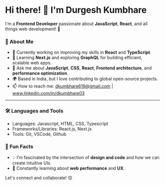 # Hi there! 👋 I'm Durgesh Kumbhare 

I'm a **Frontend Developer** passionate about **JavaScript**, **React**, and all things web development! 🚀

### 🚀 About Me

- 🔭 Currently working on improving my skills in **React** and **TypeScript**.
- 🌱 Learning **Next.js** and exploring **GraphQL** for building efficient, scalable web apps.
- 💬 Ask me about **JavaScript**, **CSS**, **React**, **Frontend architecture**, and **performance optimization**.
- 🌍 Based in India, but I love contributing to global open-source projects.
- 📫 How to reach me: dkumbhare619@gmail.com | www.linkedin.com/in/dkumbhare03

---

### 🛠️ Languages and Tools

- Languages: Javascript, HTML, CSS, Typescript
- Frameworks/Libraries: React.js, Next.js
- Tools: Git, VSCode, Github

### 🌟 Fun Facts

- 💡 I’m fascinated by the intersection of **design and code** and how we can create intuitive UIs.
- 🌱 Constantly learning about **web performance** and **UX**.

Let's connect and collaborate! 😊
